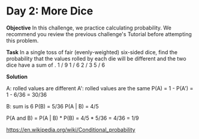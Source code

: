 # Day 2: More Dice

**Objective**
In this challenge, we practice calculating probability. We recommend you review the previous challenge's Tutorial before attempting this problem.

**Task**
In a single toss of fair (evenly-weighted) six-sided dice, find the probability that the values rolled by each die will be different and the two dice have a sum of .
1 / 9
1 / 6
2 / 3
5 / 6

**Solution**

A: rolled values are different
A': rolled values are the same
P(A) = 1 - P(A') = 1 - 6/36 = 30/36

B: sum is 6
P(B) = 5/36
P(A | B) = 4/5

P(A and B) = P(A | B) * P(B) = 4/5 * 5/36 = 4/36 = 1/9


https://en.wikipedia.org/wiki/Conditional_probability

